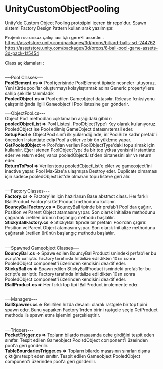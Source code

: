 # UnityCustomObjectPooling
Unity'de Custom Object Pooling prototipini içeren bir repo'dur. Spawn sistemi Factory Design Pattern kullanılarak yazılmıştır.

Projenin sorunsuz çalışması için gerekli assetler :<br>
https://assetstore.unity.com/packages/3d/props/billiard-balls-set-244762 <br>
https://assetstore.unity.com/packages/3d/props/8-ball-pool-game-assets-3d-pack-125454

Class açıklamaları : <br><br>

---Pool Classes---<br>
<b>PoolElement.cs =></b> Pool içerisinde PoolElement tipinde nesneler tutuyoruz. Yeni türde pool'lar oluşturmayı kolaylaştırmak adına Generic property'lere sahip şekilde tanımladık.<br>
<b>PooledObject.cs =></b> Pool edilen Gameobject datasıdır. Release fonksiyonu çalıştırıldığında ilgili Gameobject'i Pool listesine geri gönderir.

---ObjectPool.cs---<br>
Object Pool methodları açıklamaları aşağıdaki gibidir:<br>
<b>pooledObjectList =></b> Pool Listesi. PoolObjectType'ı Key olarak kullanıyoruz. PooledObject ise Pool edilmiş GameObject datasını temsil eder.<br>
<b>SetupPool =></b> ObjectPool sınıfı ilk yüklendiğinde, initPoolSize kadar prefab'i önceden Instantiate edip Pool'a ekler ve bir ön yükleme yapar.<br>
<b>GetPooledObject =></b> Pool'dan verilen PoolObjectType'daki topu almak için kullanılır. Eğer istenen PoolObjectType'da bir top yoksa yenisini Instantiate eder ve return eder, varsa pooledObjectList'den birtanesini alır ve return eder.<br>
<b>ReturnToPool =></b> Verilen topu pooledObjectList'e ekler ve gameobject'ini inactive yapar. Pool MaxSize'a ulaşmışsa Destroy eder. Duplicate olmaması için sadece pooledObjectList'de olmayan topu listeye geri alır.<br><br>

---Factory Classes---<br>
<b>Factory.cs =></b> Factory'ler için hazırlanan Base abstract class. Her farklı IBallProduct Factory'si GetProduct methodunu kullanır.<br>
<b>BouncyBallFactory.cs =></b> BouncyBall tipinde bir prefab'i Pool'dan çağırır. Position ve Parent Object atamasını yapar. Son olarak Initialize methodunu çağırarak üretilen ürünün başlangıç methodu başlatılır. <br>
<b>StickyBallFactory.cs =></b> StickyBall tipinde bir prefab'i Pool'dan çağırır. Position ve Parent Object atamasını yapar. Son olarak Initialize methodunu çağırarak üretilen ürünün başlangıç methodu başlatılır. <br><br>

---Spawned Gameobject Classes---<br>
<b>BouncyBall.cs =></b> Spawn edilen BouncyBallProduct ismindeki prefab'ler bu script'e sahiptir. Factory tarafında Initialize edildikten 10sn sonra PooledObject component'i üzerinden kendisini deaktif eder. <br>
<b>StickyBall.cs =></b> Spawn edilen StickyBallProduct ismindeki prefab'ler bu script'e sahiptir. Factory tarafında Initialize edildikten 10sn sonra PooledObject component'i üzerinden kendisini deaktif eder. <br>
<b>IBallProduct.cs =></b> Her farklı top tipi IBallProduct implemente eder.<br><br>

---Managers---<br>
<b>BallSpawner.cs =></b> Belirtilen hızda devamlı olarak rastgele bir top tipini spawn eder. Bunu yaparken Factory'lerden birini rastgele seçip GetProduct methodu ile spawn etme işlemini gerçekleştirir.<br><br>

---Triggers---<br>
<b>PocketTrigger.cs =></b> Topların bilardo masasında cebe girdiğini tespit eden sınıftır. Tespit edilen Gameobject PooledObject component'i üzerinden pool'a geri gönderilir.<br>
<b>TableBoundariesTrigger.cs =></b> Topların bilardo masasının sınırları dışına çıktığını tespit eden sınıftır. Tespit edilen Gameobject PooledObject component'i üzerinden pool'a geri gönderilir.

